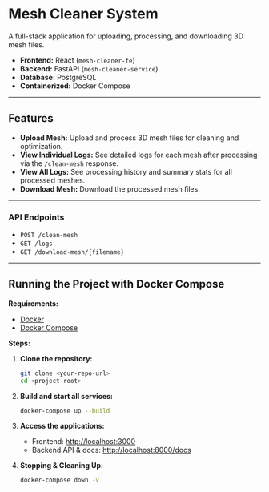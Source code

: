 # Mesh Cleaner System

A full-stack application for uploading, processing, and downloading 3D mesh files.

- **Frontend:** React (`mesh-cleaner-fe`)
- **Backend:** FastAPI (`mesh-cleaner-service`)
- **Database:** PostgreSQL
- **Containerized:** Docker Compose

---

## Features

- **Upload Mesh:** Upload and process 3D mesh files for cleaning and optimization.
- **View Individual Logs:** See detailed logs for each mesh after processing via the `/clean-mesh` response.
- **View All Logs:** See processing history and summary stats for all processed meshes.
- **Download Mesh:** Download the processed mesh files.

---

### API Endpoints

- `POST /clean-mesh`
- `GET /logs`
- `GET /download-mesh/{filename}`

---

## Running the Project with Docker Compose

**Requirements:**

- [Docker](https://docs.docker.com/get-docker/)
- [Docker Compose](https://docs.docker.com/compose/install/)

**Steps:**

1. **Clone the repository:**
    ```sh
    git clone <your-repo-url>
    cd <project-root>
    ```

2. **Build and start all services:**
    ```sh
    docker-compose up --build
    ```

3. **Access the applications:**
    - Frontend: [http://localhost:3000](http://localhost:3000)
    - Backend API & docs: [http://localhost:8000/docs](http://localhost:8000/docs)

4. **Stopping & Cleaning Up:**
    ```sh
    docker-compose down -v
    ```


